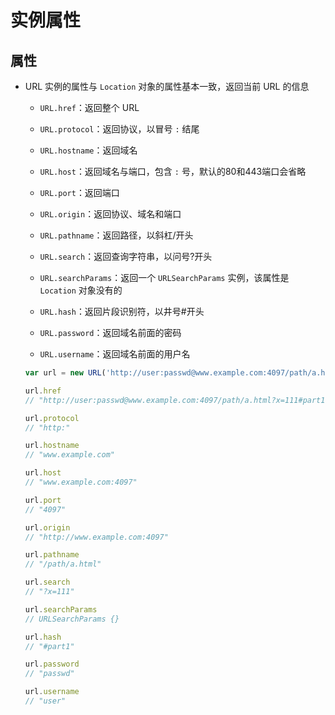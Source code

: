 # 实例属性

## 属性

  - URL 实例的属性与 `Location` 对象的属性基本一致，返回当前 URL 的信息

      - `URL.href`：返回整个 URL

      - `URL.protocol`：返回协议，以冒号 `:` 结尾

      - `URL.hostname`：返回域名

      - `URL.host`：返回域名与端口，包含 `:` 号，默认的80和443端口会省略

      - `URL.port`：返回端口

      - `URL.origin`：返回协议、域名和端口

      - `URL.pathname`：返回路径，以斜杠/开头

      - `URL.search`：返回查询字符串，以问号?开头

      - `URL.searchParams`：返回一个 `URLSearchParams` 实例，该属性是 `Location` 对象没有的

      - `URL.hash`：返回片段识别符，以井号#开头

      - `URL.password`：返回域名前面的密码

      - `URL.username`：返回域名前面的用户名

    ```javascript
    var url = new URL('http://user:passwd@www.example.com:4097/path/a.html?x=111#part1');

    url.href
    // "http://user:passwd@www.example.com:4097/path/a.html?x=111#part1"

    url.protocol
    // "http:"

    url.hostname
    // "www.example.com"

    url.host
    // "www.example.com:4097"

    url.port
    // "4097"

    url.origin
    // "http://www.example.com:4097"

    url.pathname
    // "/path/a.html"

    url.search
    // "?x=111"

    url.searchParams
    // URLSearchParams {}

    url.hash
    // "#part1"

    url.password
    // "passwd"

    url.username
    // "user"
    ```
